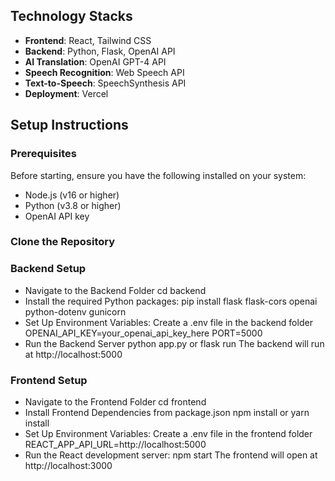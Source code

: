 ## Technology Stacks

- **Frontend**: React, Tailwind CSS
- **Backend**: Python, Flask, OpenAI API 
- **AI Translation**: OpenAI GPT-4 API 
- **Speech Recognition**: Web Speech API
- **Text-to-Speech**: SpeechSynthesis API
- **Deployment**: Vercel

## Setup Instructions

### Prerequisites
Before starting, ensure you have the following installed on your system:
- Node.js (v16 or higher)
- Python (v3.8 or higher)
- OpenAI API key

### Clone the Repository

### Backend Setup
- Navigate to the Backend Folder
cd backend
- Install the required Python packages:
pip install flask flask-cors openai python-dotenv gunicorn
- Set Up Environment Variables: Create a .env file in the backend folder
OPENAI_API_KEY=your_openai_api_key_here
PORT=5000
- Run the Backend Server
python app.py or flask run
The backend will run at http://localhost:5000

### Frontend Setup
- Navigate to the Frontend Folder
cd frontend
- Install Frontend Dependencies from package.json
npm install or yarn install
- Set Up Environment Variables: Create a .env file in the frontend folder
REACT_APP_API_URL=http://localhost:5000
- Run the React development server:
npm start
The frontend will open at http://localhost:3000
